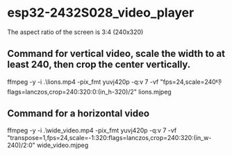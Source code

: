 # esp32-2432S028_video_player


The aspect ratio of the screen is 3:4 (240x320)
## Command for vertical video, scale the width to at least 240, then crop the center vertically.
ffmpeg -y -i .\lions.mp4 -pix_fmt yuvj420p -q:v 7 -vf "fps=24,scale=240:-1:flags=lanczos,crop=240:320:0:(in_h-320)/2" lions.mjpeg

## Command for a horizontal video
ffmpeg -y -i .\wide_video.mp4 -pix_fmt yuvj420p -q:v 7 -vf "transpose=1,fps=24,scale=-1:320:flags=lanczos,crop=240:320:(in_w-240)/2:0" wide_video.mjpeg

